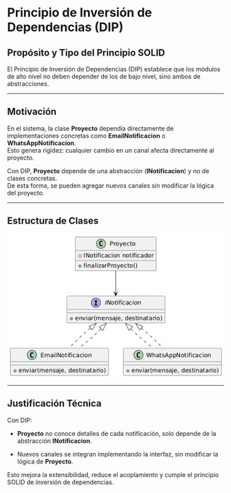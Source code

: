 # Principio de Inversión de Dependencias (DIP)

## Propósito y Tipo del Principio SOLID

El Principio de Inversión de Dependencias (DIP) establece que los módulos de alto nivel no deben depender de los de bajo nivel, sino ambos de abstracciones.

---

## Motivación

En el sistema, la clase **Proyecto** dependía directamente de implementaciones concretas como **EmailNotificacion** o **WhatsAppNotificacion**.  
Esto genera rigidez: cualquier cambio en un canal afecta directamente al proyecto.

Con DIP, **Proyecto** depende de una abstracción (**INotificacion**) y no de clases concretas.  
De esta forma, se pueden agregar nuevos canales sin modificar la lógica del proyecto.

---

## Estructura de Clases

![DIP](../../diagramas/01-diagrama-clases/01-solid-05-dip.png)

---

## Justificación Técnica

Con DIP:

- **Proyecto** no conoce detalles de cada notificación, solo depende de la abstracción **INotificacion**.

- Nuevos canales se integran implementando la interfaz, sin modificar la lógica de **Proyecto**.

Esto mejora la extensibilidad, reduce el acoplamiento y cumple el principio SOLID de inversión de dependencias.
